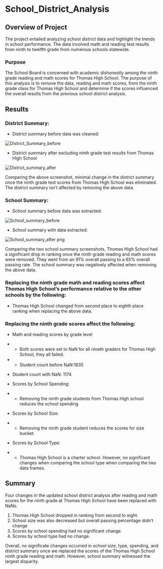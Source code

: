 # School_District_Analysis
## Overview of Project
The project entailed analyzing school district data and highlight the trends in school performance. The data involved math and reading test results from ninth to twelfth grade from numerous schools statewide. 

### Purpose
The School Board is concerned with academic dishonestly among the ninth grade reading and math scores for Thomas High School. The purpose of this analysis is to remove the data, reading and math scores, from the ninth grade class for Thomas High School and determine if the scores influenced the overall results from the previous school district analysis.

## Results

### District Summary:
-  District summary before data was cleaned:

![District_Summary_before](https://user-images.githubusercontent.com/96746207/159102815-ba8b205a-3229-49ca-917c-6f35b1aaf851.png)

 - District summary after excluding ninth grade test results from Thomas High School

![District_summary_after](https://user-images.githubusercontent.com/96746207/159102844-983183c2-5a61-44a2-8ec1-5c82453f99e7.png)


Comparing the above screenshot, minimal change in the district summary once the ninth grade test scores from Thomas High School was eliminated. The district summary isn’t affected by removing the above data.  

### School Summary:
 - School summary before data was extracted:
 
![School_summary_before](https://user-images.githubusercontent.com/96746207/159102854-cd76d4e3-b750-4fb3-bfea-9634ab80e519.png)
	
 - School summary with data extracted:

![School_summary_after  png](https://user-images.githubusercontent.com/96746207/159102869-c43459ce-213c-4e00-b4ac-f8de64fdafd3.png)

Comparing the two school summary screenshots, Thomas High School had a significant drop in ranking once the ninth grade reading and math scores were removed. They went from an 91% overall passing to a 65% overall passing rate. The school summary was negatively affected when removing the above data. 	

### Replacing the ninth grade math and reading scores affect Thomas High School’s performance relative to the other schools by the following: 
 - Thomas High School changed from second place to eighth place ranking when replacing the above data.


### Replacing the ninth grade scores affect the following:
 - Math and reading scores by grade level
 - - Both scores were set to NaN for all nineth graders for Thomas High School, they all failed. 
 - - Student count before NaN:1635

 - Student count with NaN: 1174


 - Scores by School Spending:
 - - Removing the ninth grade students from Thomas High school reduces the school spending


 - Scores by School Size:
 - - Removing the ninth grade student reduces the scores for size bucket.

 - Scores by School Type:
 - - Thomas High School is a charter school. However, no significant changes when comparing the school type when comparing the two data frames.

## Summary
Four changes in the updated school district analysis after reading and math scores for the ninth grade at Thomas High School have been replaced with NaNs.
 1. Thomas High School dropped in ranking from second to eight.
 2. School size was also decreased but overall passing percentage didn’t change
 3. Scores by school spending had no significant change.
 4. Scores by school type had no change.

Overall, no significate changes occurred in school size, type, spending, and district summary once we replaced the scores of the Thomas High School ninth grade reading and math. However, school summary witnessed the largest disparity. 



